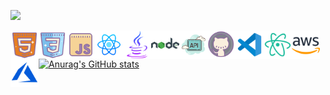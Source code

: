 ![](https://komarev.com/ghpvc/?username=arifmamon&color=green)

<img align="left" alt="HTML" width="45px" href="https://en.wikipedia.org/wiki/HTML5" src="/icons/icons8-html-5-512.png">
<img align="left" alt="CSS" width="45px" href="https://en.wikipedia.org/wiki/CSS" src="/icons/icons8-css3-512.png">
<img align="left" alt="JavaScript" width="45px" href="https://en.wikipedia.org/wiki/JavaScript" src="/icons/icons8-javascript-512.png">
<img align="left" alt="ReactJS" width="45px" href="https://reactnative.dev/" src="/icons/icons8-react-native-512.png">
<img align="left" alt="Java" width="45px" href="https://www.java.com/" src="/icons/icons8-java-512.png">
<img align="left" alt="NodeJS" width="45px" href="https://nodejs.org/" src="/icons/icons8-nodejs.svg">
<img align="left" alt="API" width="45px" href="https://en.wikipedia.org/wiki/API" src="/icons/icons8-api-500.png">

<img align="left" alt="Github" width="45px" href="https://github.com/" src="/icons/icons8-github-512.png">
<img align="left" alt="VsCode" width="45px" href="https://code.visualstudio.com/download" src="/icons/icons8-visual-studio-code-2019-480.png">
<img align="left" alt="Atom" width="45px" href="https://atom.io/" src="/icons/icons8-atom-editor-480.png">

<img align="left" alt="AWS" width="45px" href="https://aws.amazon.com/" src="/icons/icons8-amazon-web-services-480.png">
<img align="left" alt="Azure" width="45px" href="https://azure.microsoft.com/" src="/icons/icons8-azure-480.png">
<br>

[![Anurag's GitHub stats](https://github-readme-stats.vercel.app/api?username=arifmamon&show_icons=true&theme=radical)](https://github.com/anuraghazra/github-readme-stats)
